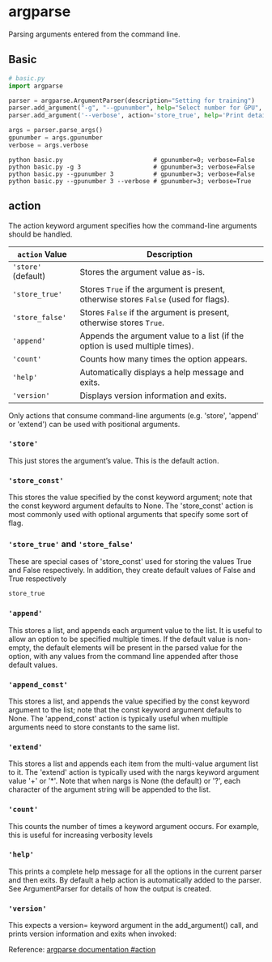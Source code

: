 # argparse
Parsing arguments entered from the command line.

## Basic
```python
# basic.py
import argparse

parser = argparse.ArgumentParser(description="Setting for training")
parser.add_argument("-g", "--gpunumber", help="Select number for GPU", type=int, default=0)
parser.add_argument('--verbose', action='store_true', help='Print detailed message')

args = parser.parse_args()
gpunumber = args.gpunumber
verbose = args.verbose
```
```shell
python basic.py                         # gpunumber=0; verbose=False
python basic.py -g 3                    # gpunumber=3; verbose=False
python basic.py --gpunumber 3           # gpunumber=3; verbose=False
python basic.py --gpunumber 3 --verbose # gpunumber=3; verbose=True
```

## action
The action keyword argument specifies how the command-line arguments should be handled.    

| `action` Value      | Description |
|---------------------|-------------|
| `'store'` (default) | Stores the argument value as-is. |
| `'store_true'`      | Stores `True` if the argument is present, otherwise stores `False` (used for flags). |
| `'store_false'`     | Stores `False` if the argument is present, otherwise stores `True`. |
| `'append'`          | Appends the argument value to a list (if the option is used multiple times). |
| `'count'`           | Counts how many times the option appears. |
| `'help'`            | Automatically displays a help message and exits. |
| `'version'`         | Displays version information and exits. |

Only actions that consume command-line arguments (e.g. 'store', 'append' or 'extend') can be used with positional arguments.
### `'store'` 
This just stores the argument’s value. This is the default action.
### `'store_const'`
This stores the value specified by the const keyword argument; note that the const keyword argument defaults to None. The 'store_const' action is most commonly used with optional arguments that specify some sort of flag.
### `'store_true'` and `'store_false'`
These are special cases of 'store_const' used for storing the values True and False respectively. In addition, they create default values of False and True respectively
```python
store_true
```
### `'append'`
This stores a list, and appends each argument value to the list. It is useful to allow an option to be specified multiple times. If the default value is non-empty, the default elements will be present in the parsed value for the option, with any values from the command line appended after those default values.
### `'append_const'`
This stores a list, and appends the value specified by the const keyword argument to the list; note that the const keyword argument defaults to None. The 'append_const' action is typically useful when multiple arguments need to store constants to the same list. 
### `'extend'`
This stores a list and appends each item from the multi-value argument list to it. The 'extend' action is typically used with the nargs keyword argument value '+' or '*'. Note that when nargs is None (the default) or '?', each character of the argument string will be appended to the list. 
### `'count'`
This counts the number of times a keyword argument occurs. For example, this is useful for increasing verbosity levels
### `'help'`
This prints a complete help message for all the options in the current parser and then exits. By default a help action is automatically added to the parser. See ArgumentParser for details of how the output is created.
### `'version'`
This expects a version= keyword argument in the add_argument() call, and prints version information and exits when invoked:



Reference: [argparse documentation #action](https://docs.python.org/3/library/argparse.html#action)